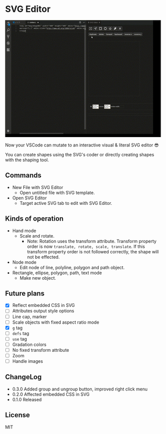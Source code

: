 # SVG Editor

![sample](images/out.gif)

Now your VSCode can mutate to an interactive visual & literal SVG editor 😎

You can create shapes using the SVG's coder or directly creating shapes with the shaping tool.

## Commands

- New File with SVG Editor
  - Open untitled file with SVG template.
- Open SVG Editor
  - Target active SVG tab to edit with SVG Editor.

## Kinds of operation

- Hand mode
  - Scale and rotate.
    - Note: Rotation uses the transform attribute. Transform property order is now `translate, rotate, scale, translate`. If this transform property order is not followed correctly, the shape will not be effected.
- Node mode
  - Edit node of line, polyline, polygon and path object.
- Rectangle, ellipse, polygon, path, text mode
  - Make new object.

## Future plans

- [x] Reflect embedded CSS in SVG
- [ ] Attributes output style options
- [ ] Line cap, marker
- [ ] Scale objects with fixed aspect ratio mode
- [x] `g` tag
- [ ] `defs` tag
- [ ] `use` tag
- [ ] Gradation colors
- [ ] No fixed transform attribute
- [ ] Zoom
- [ ] Handle images

## ChangeLog

- 0.3.0 Added group and ungroup button, improved right click menu
- 0.2.0 Affected embedded CSS in SVG
- 0.1.0 Released

## License

MIT
